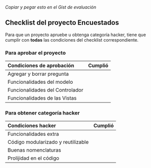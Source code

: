 *Copiar y pegar esto en el Gist de evaluación*

## Checklist del proyecto Encuestados
Para que un proyecto apruebe u obtenga categoría hacker, tiene que cumplir con **todas** las condiciones del checklist correspondiente.

### Para aprobar el proyecto
| Condiciones de aprobación                       			   | Cumplió |
| :------------------------------------------------------------| ------- |
| Agregar y borrar pregunta				                       |         |
| Funcionalidades del modelo								   |         |
| Funcionalidades del Controlador							   |         |
| Funcionalidades de las Vistas								   |         |


### Para obtener categoría hacker
| Condiciones hacker                     | Cumplió |
| :--------------------------------------| ------- |
| Funcionalidades extra					 |         |
| Código modularizado y reutilizable 	 |         |
| Buenas nomenclaturas					 |		   |
| Prolijidad en el código				 |		   |
